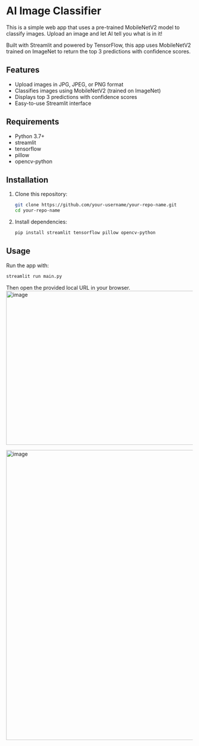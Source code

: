 # AI Image Classifier

This is a simple web app that uses a pre-trained MobileNetV2 model to classify images. Upload an image and let AI tell you what is in it!

Built with Streamlit and powered by TensorFlow, this app uses MobileNetV2 trained on ImageNet to return the top 3 predictions with confidence scores.

## Features

- Upload images in JPG, JPEG, or PNG format
- Classifies images using MobileNetV2 (trained on ImageNet)
- Displays top 3 predictions with confidence scores
- Easy-to-use Streamlit interface

## Requirements

- Python 3.7+
- streamlit
- tensorflow
- pillow
- opencv-python

## Installation

1. Clone this repository:
    ```sh
    git clone https://github.com/your-username/your-repo-name.git
    cd your-repo-name
    ```

2. Install dependencies:
    ```sh
    pip install streamlit tensorflow pillow opencv-python
    ```

## Usage

Run the app with:

```sh
streamlit run main.py
```

Then open the provided local URL in your browser.
<img width="1030" height="416" alt="image" src="https://github.com/user-attachments/assets/72c3c643-1c88-4960-9a7f-643eea5e670a" />

<img width="830" height="783" alt="image" src="https://github.com/user-attachments/assets/166f2771-a749-4701-8e15-e270a6683ac2" />


